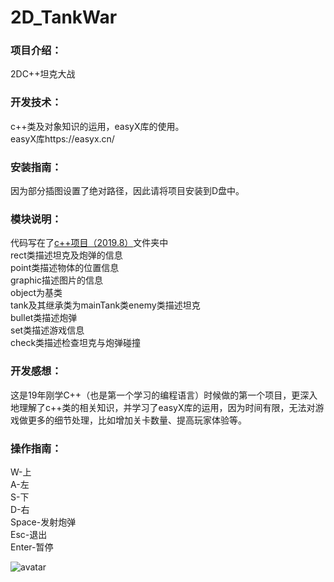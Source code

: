# 2D_TankWar
 
### 项目介绍：<br/>
2DC++坦克大战<br/>

### 开发技术：<br/>
c++类及对象知识的运用，easyX库的使用。<br/>
easyX库https://easyx.cn/<br/>

### 安装指南：<br/>
因为部分插图设置了绝对路径，因此请将项目安装到D盘中。

### 模块说明：<br/>
代码写在了[c++项目（2019.8）](https://github.com/HeXavi8/2D_TankWar/tree/main/c%2B%2Bproject/c%2B%2B%E9%A1%B9%E7%9B%AE%EF%BC%882019.8%EF%BC%89)文件夹中<br/>
rect类描述坦克及炮弹的信息<br/>
point类描述物体的位置信息<br/>
graphic描述图片的信息<br/>
object为基类<br/>
tank及其继承类为mainTank类enemy类描述坦克<br/>
bullet类描述炮弹<br/>
set类描述游戏信息<br/>
check类描述检查坦克与炮弹碰撞<br/>

### 开发感想：<br/>
这是19年刚学C++（也是第一个学习的编程语言）时候做的第一个项目，更深入地理解了c++类的相关知识，并学习了easyX库的运用，因为时间有限，无法对游戏做更多的细节处理，比如增加关卡数量、提高玩家体验等。<br/>

### 操作指南：<br/>
W-上<br/>
A-左<br/>
S-下<br/>
D-右<br/>
Space-发射炮弹<br/>
Esc-退出<br/>
Enter-暂停<br/>

![avatar](https://github.com/HeXavi8/2D_TankWar/blob/main/2D_TankWar.png)
